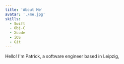```yaml
---
title: 'About Me'
avatar: './me.jpg'
skills:
  - Swift
  - Obj-C
  - Xcode
  - iOS
  - Git
---
```


Hello! I'm Patrick, a software engineer based in Leipzig,
